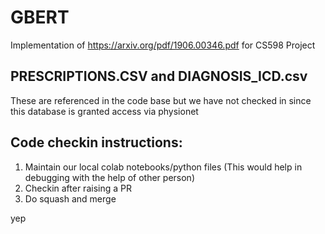 # GBERT
Implementation of https://arxiv.org/pdf/1906.00346.pdf for CS598 Project

## PRESCRIPTIONS.CSV and DIAGNOSIS_ICD.csv 
These are referenced in the code base but we have not checked in since this database is granted access via physionet

## Code checkin instructions:
1. Maintain our local colab notebooks/python files (This would help in debugging with the help of other person)
2. Checkin after raising a PR
3. Do squash and merge

yep
